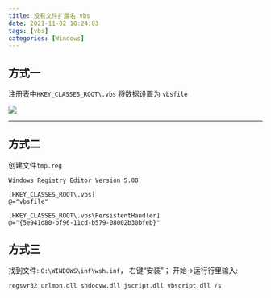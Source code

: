 ```yaml
---
title: 没有文件扩展名 vbs
date: 2021-11-02 10:24:03
tags: [vbs]
categories: [Windows]
---
```


## 方式一
注册表中`HKEY_CLASSES_ROOT\.vbs` 将数据设置为 `vbsfile`
<!-- more -->
![](vbs-1.jpg)

---
## 方式二
创建文件`tmp.reg`
```
Windows Registry Editor Version 5.00

[HKEY_CLASSES_ROOT\.vbs]
@="vbsfile"

[HKEY_CLASSES_ROOT\.vbs\PersistentHandler]
@="{5e941d80-bf96-11cd-b579-08002b30bfeb}"

```

## 方式三
找到文件: `C:\WINDOWS\inf\wsh.inf`， 右键“安装”； 
开始→运行行里输入:    
```bash
regsvr32 urlmon.dll shdocvw.dll jscript.dll vbscript.dll /s 
```